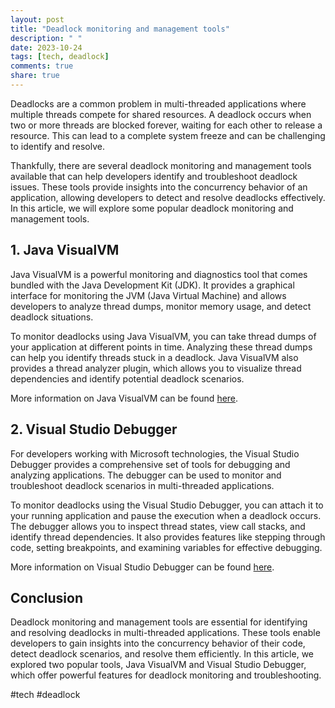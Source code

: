 ```yaml
---
layout: post
title: "Deadlock monitoring and management tools"
description: " "
date: 2023-10-24
tags: [tech, deadlock]
comments: true
share: true
---
```


Deadlocks are a common problem in multi-threaded applications where multiple threads compete for shared resources. A deadlock occurs when two or more threads are blocked forever, waiting for each other to release a resource. This can lead to a complete system freeze and can be challenging to identify and resolve.

Thankfully, there are several deadlock monitoring and management tools available that can help developers identify and troubleshoot deadlock issues. These tools provide insights into the concurrency behavior of an application, allowing developers to detect and resolve deadlocks effectively. In this article, we will explore some popular deadlock monitoring and management tools.

## 1. Java VisualVM

Java VisualVM is a powerful monitoring and diagnostics tool that comes bundled with the Java Development Kit (JDK). It provides a graphical interface for monitoring the JVM (Java Virtual Machine) and allows developers to analyze thread dumps, monitor memory usage, and detect deadlock situations.

To monitor deadlocks using Java VisualVM, you can take thread dumps of your application at different points in time. Analyzing these thread dumps can help you identify threads stuck in a deadlock. Java VisualVM also provides a thread analyzer plugin, which allows you to visualize thread dependencies and identify potential deadlock scenarios.

More information on Java VisualVM can be found [here](https://visualvm.github.io/).

## 2. Visual Studio Debugger

For developers working with Microsoft technologies, the Visual Studio Debugger provides a comprehensive set of tools for debugging and analyzing applications. The debugger can be used to monitor and troubleshoot deadlock scenarios in multi-threaded applications.

To monitor deadlocks using the Visual Studio Debugger, you can attach it to your running application and pause the execution when a deadlock occurs. The debugger allows you to inspect thread states, view call stacks, and identify thread dependencies. It also provides features like stepping through code, setting breakpoints, and examining variables for effective debugging.

More information on Visual Studio Debugger can be found [here](https://docs.microsoft.com/en-us/visualstudio/debugger/).

## Conclusion

Deadlock monitoring and management tools are essential for identifying and resolving deadlocks in multi-threaded applications. These tools enable developers to gain insights into the concurrency behavior of their code, detect deadlock scenarios, and resolve them efficiently. In this article, we explored two popular tools, Java VisualVM and Visual Studio Debugger, which offer powerful features for deadlock monitoring and troubleshooting.

#tech #deadlock